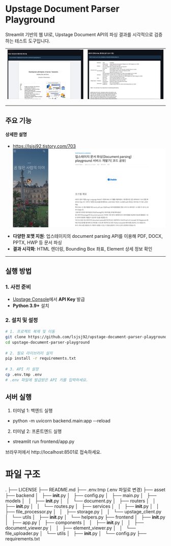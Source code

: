 # Upstage Document Parser Playground

Streamlit 기반의 웹 UI로, Upstage Document API의 파싱 결과를 시각적으로 검증하는 테스트 도구입니다.

![](asset/parsing_result.png) | ![](asset/parsing_result_table.png)
---|---

---

## 주요 기능

#### 상세한 설명
- https://lsjsj92.tistory.com/703
![](asset/blog.png)

* **다양한 포맷 지원**: 업스테이지의 document parsing  API를 이용해 PDF, DOCX, PPTX, HWP 등 문서 파싱
* **결과 시각화**: HTML 렌더링, Bounding Box 좌표, Element 상세 정보 확인

---

## 실행 방법

### 1. 사전 준비

* [Upstage Console](https://console.upstage.ai/)에서 **API Key** 발급
* **Python 3.9+** 설치

### 2. 설치 및 설정

```bash
# 1. 프로젝트 복제 및 이동
git clone https://github.com/lsjsj92/upstage-document-parser-playground.git
cd upstage-document-parser-playground

# 2. 필요 라이브러리 설치
pip install -r requirements.txt

# 3. API 키 설정
cp .env.tmp .env
# .env 파일에 발급받은 API 키를 입력하세요.
```
## 서버 실행 
1. 터미널 1: 백엔드 실행
- python -m uvicorn backend.main:app --reload

2. 터미널 2: 프론트엔드 실행
- streamlit run frontend/app.py

브라우저에서 http://localhost:8501로 접속하세요.

# 파일 구조

.
├── LICENSE
├── README.md
├── .env.tmp (.env 파일로 변경)
├── asset
├── backend
│   ├── __init__.py
│   ├── config.py
│   ├── main.py
│   ├── models
│   │   ├── __init__.py
│   │   └── document.py
│   ├── routers
│   │   ├── __init__.py
│   │   └── routes.py
│   ├── services
│   │   ├── __init__.py
│   │   ├── file_processor.py
│   │   ├── storage.py
│   │   └── upstage_client.py
│   └── utils
│   ├── __init__.py
│   └── helpers.py
├── frontend
│   ├── __init__.py
│   ├── app.py
│   ├── components
│   │   ├── __init__.py
│   │   ├── document_viewer.py
│   │   ├── element_viewer.py
│   │   └── file_uploader.py
│   └── utils
│   ├── __init__.py
│   └── config.py
├── requirements.txt
